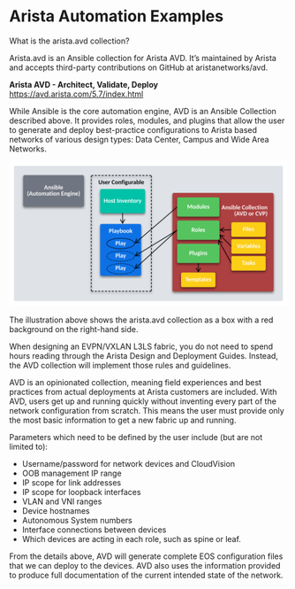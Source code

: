 # Arista Automation Examples

What is the arista.avd collection?

Arista.avd is an Ansible collection for Arista AVD. It’s maintained by Arista and accepts third-party contributions on GitHub at aristanetworks/avd.

**Arista AVD - Architect, Validate, Deploy**
<https://avd.arista.com/5.7/index.html>

While Ansible is the core automation engine, AVD is an Ansible Collection described above. It provides roles, modules, and plugins that allow the user to generate and deploy best-practice configurations to Arista based networks of various design types: Data Center, Campus and Wide Area Networks.

<p align="center">
  <img src='Images/collections.svg' alt='Arista DC Fabric'/>
</p>

The illustration above shows the arista.avd collection as a box with a red background on the right-hand side.

When designing an EVPN/VXLAN L3LS fabric, you do not need to spend hours reading through the Arista Design and Deployment Guides. Instead, the AVD collection will implement those rules and guidelines.

AVD is an opinionated collection, meaning field experiences and best practices from actual deployments at Arista customers are included. With AVD, users get up and running quickly without inventing every part of the network configuration from scratch. This means the user must provide only the most basic information to get a new fabric up and running.

Parameters which need to be defined by the user include (but are not limited to):

- Username/password for network devices and CloudVision
- OOB management IP range
- IP scope for link addresses
- IP scope for loopback interfaces
- VLAN and VNI ranges
- Device hostnames
- Autonomous System numbers
- Interface connections between devices
- Which devices are acting in each role, such as spine or leaf.

From the details above, AVD will generate complete EOS configuration files that we can deploy to the devices. AVD also uses the information provided to produce full documentation of the current intended state of the network.
